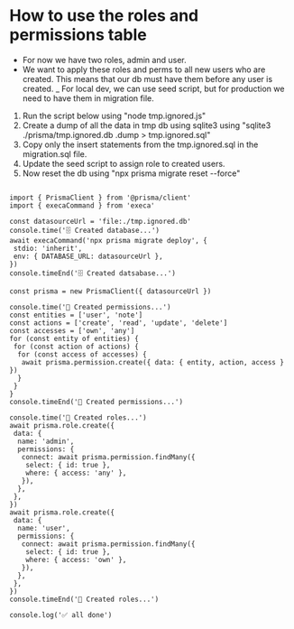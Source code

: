 # How to use the roles and permissions table

- For now we have two roles, admin and user.
- We want to apply these roles and perms to all new users who are created. This
  means that our db must have them before any user is created. \_ For local dev,
  we can use seed script, but for production we need to have them in migration
  file.

1. Run the script below using "node tmp.ignored.js"
2. Create a dump of all the data in tmp db using sqlite3 using "sqlite3
   ./prisma/tmp.ignored.db .dump > tmp.ignored.sql"
3. Copy only the insert statements from the tmp.ignored.sql in the migration.sql
   file.
4. Update the seed script to assign role to created users.
5. Now reset the db using "npx prisma migrate reset --force"

```prisma

import { PrismaClient } from '@prisma/client'
import { execaCommand } from 'execa'

const datasourceUrl = 'file:./tmp.ignored.db'
console.time('🗄️ Created database...')
await execaCommand('npx prisma migrate deploy', {
 stdio: 'inherit',
 env: { DATABASE_URL: datasourceUrl },
})
console.timeEnd('🗄️ Created datsabase...')

const prisma = new PrismaClient({ datasourceUrl })

console.time('🔑 Created permissions...')
const entities = ['user', 'note']
const actions = ['create', 'read', 'update', 'delete']
const accesses = ['own', 'any']
for (const entity of entities) {
 for (const action of actions) {
  for (const access of accesses) {
   await prisma.permission.create({ data: { entity, action, access } })
  }
 }
}
console.timeEnd('🔑 Created permissions...')

console.time('👑 Created roles...')
await prisma.role.create({
 data: {
  name: 'admin',
  permissions: {
   connect: await prisma.permission.findMany({
    select: { id: true },
    where: { access: 'any' },
   }),
  },
 },
})
await prisma.role.create({
 data: {
  name: 'user',
  permissions: {
   connect: await prisma.permission.findMany({
    select: { id: true },
    where: { access: 'own' },
   }),
  },
 },
})
console.timeEnd('👑 Created roles...')

console.log('✅ all done')
```
